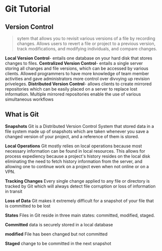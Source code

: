 # Git Tutorial

## Version Control
>sytem that allows you to revisit various versions of a file by recording changes. Allows users to revert a file or project to a previous version, track modifications, and modifying individuals, and compare changes.

**Local Version Control**- entails one database on your hard disk that stores changes to files.
**Centralized Version Control**- entails a single server storing all changes and file versions, which can be accessed by various clients. Allowed programmers to have more knowledge of team member activities and gave administrators more control over divvying up revision priveleges.
**Distributed Version Control**- allows clients to create mirrored repositories which can be easily placed on a server to replace lost information. Multiple mirrored repositories enable the use of various simultaneous workflows

## What is Git

**Snapshots**
Git is a Distributed Version Control System that stored data in a file system made up of snapshots which are taken whenever you save a changed version of your project, and a reference of them is stored.

**Local Operations**
Git mostly relies on local operations because most necessary information can be found in local resources. This allows for process expediency because a project's history resides on the local disk eliminating the need to fetch history information from the server, and allowing one to continue work on a project even when not online or on a VPN.

**Tracking Changes**
Every single change applied to any file or directory is tracked by Git which will always detect file corruption or loss of information in transit

**Loss of Data**
Git makes it extremely difficult for a snapshot of your file that is committed to be lost

**States**
Files in Git reside in three main states: committed, modified, staged. 

**Committed**
data is securely stored in a local database

**modified**
File has been changed but not committed

**Staged**
change to be committed in the next snapshot
